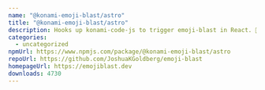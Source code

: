 ```yaml
---
name: "@konami-emoji-blast/astro"
title: "@konami-emoji-blast/astro"
description: Hooks up konami-code-js to trigger emoji-blast in React. 🎇
categories:
  - uncategorized
npmUrl: https://www.npmjs.com/package/@konami-emoji-blast/astro
repoUrl: https://github.com/JoshuaKGoldberg/emoji-blast
homepageUrl: https://emojiblast.dev
downloads: 4730
---
```

